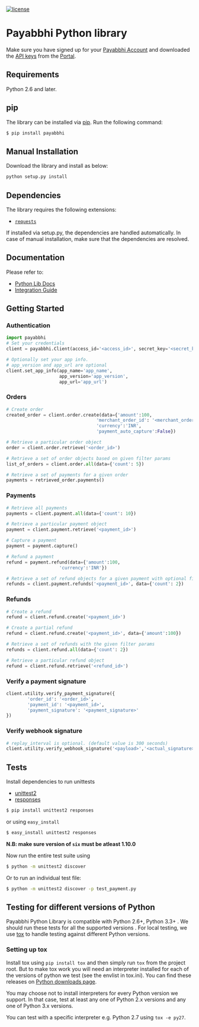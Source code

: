 [![license](https://img.shields.io/github/license/mashape/apistatus.svg)](https://github.com/payabbhi/payabbhi-python/blob/master/LICENSE)

# Payabbhi Python library

Make sure you have signed up for your [Payabbhi Account](https://payabbhi.com/docs/account) and downloaded the [API keys](https://payabbhi.com/docs/account/#api-keys) from the [Portal](https://payabbhi.com/portal).

## Requirements

Python 2.6 and later.

## pip

The library can be installed via [pip](https://pypi.python.org/). Run the following command:

```bash
$ pip install payabbhi
```

## Manual Installation

Download the library and install as below:

```py
python setup.py install
```

## Dependencies

The library requires the following extensions:

- [`requests`](http://docs.python-requests.org/en/master/)

If installed via setup.py, the dependencies are handled automatically. In case of manual installation,  make sure that the dependencies are resolved.

## Documentation

Please refer to:
- [Python Lib Docs](https://payabbhi.com/docs/api/?python)
- [Integration Guide](https://payabbhi.com/docs/integration)


## Getting Started

### Authentication

```py
import payabbhi
# Set your credentials
client = payabbhi.Client(access_id='<access_id>', secret_key='<secret_key>')

# Optionally set your app info.
# app_version and app_url are optional
client.set_app_info(app_name='app_name',
                    app_version='app_version',
                    app_url='app_url')
```

### Orders
```py
# Create order
created_order = client.order.create(data={'amount':100,
                                  'merchant_order_id': '<merchant_order_id>',
                                  'currency':'INR',
                                  'payment_auto_capture':False})

# Retrieve a particular order object
order = client.order.retrieve('<order_id>')

# Retrieve a set of order objects based on given filter params
list_of_orders = client.order.all(data={'count': 5})

# Retrieve a set of payments for a given order
payments = retrieved_order.payments()
```

### Payments

```py
# Retrieve all payments
payments = client.payment.all(data={'count': 10})

# Retrieve a particular payment object
payment = client.payment.retrieve('<payment_id>')

# Capture a payment
payment = payment.capture()

# Refund a payment
refund = payment.refund(data={'amount':100,
                    'currency':'INR'})

# Retrieve a set of refund objects for a given payment with optional filter params
refunds = client.payment.refunds('<payment_id>', data={'count': 2})
```

### Refunds

```py
# Create a refund
refund = client.refund.create('<payment_id>')

# Create a partial refund
refund = client.refund.create('<payment_id>', data={'amount':100})

# Retrieve a set of refunds with the given filter params
refunds = client.refund.all(data={'count': 2})

# Retrieve a particular refund object
refund = client.refund.retrieve('<refund_id>')
```

### Verify a payment signature

```py
client.utility.verify_payment_signature({
        'order_id': '<order_id>',
        'payment_id': '<payment_id>',
        'payment_signature': '<payment_signature>'
})
```

### Verify webhook signature

```py
# replay_interval is optional. (default value is 300 seconds)
client.utility.verify_webhook_signature('<payload>','<actual_signature>','<secret>',<replay_interval>)
```

## Tests

Install dependencies to run unittests
  - [unittest2](https://docs.python.org/2/library/unittest2.html)
  - [responses](https://pypi.python.org/pypi/responses)

```bash
$ pip install unittest2 responses
```
or using `easy_install`

```bash
$ easy_install unittest2 responses
```
**N.B: make sure version of `six` must be atleast 1.10.0**

Now run the entire test suite using

```bash
$ python -m unittest2 discover
```

Or to run an individual test file:

```bash
$ python -m unittest2 discover -p test_payment.py
```

## Testing for different versions of Python

Payabbhi Python Library is compatible with Python 2.6+, Python 3.3+ . We should run these tests for all the supported versions . For local testing, we use [tox](http://tox.readthedocs.org/) to handle testing against different Python versions.

### Setting up tox

Install tox using `pip install tox` and then simply run `tox` from the project root. But to make tox work you will need an interpreter installed for each of the versions of python we test (see the envlist in tox.ini).  You can find these releases on [Python downloads page](https://www.python.org/download/releases).

You may choose not to install interpreters for every Python version we support. In that case, test at least any one of Python 2.x versions and any one of Python 3.x versions.

You can test with a specific interpreter e.g. Python 2.7 using `tox -e py27`.
